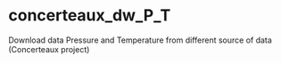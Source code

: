 # concerteaux_dw_P_T
Download data Pressure and Temperature from different source of data (Concerteaux project)
